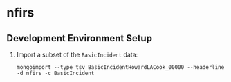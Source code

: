 # nfirs

## Development Environment Setup

1. Import a subset of the `BasicIncident` data:
    
    ```
    mongoimport --type tsv BasicIncidentHowardLACook_00000 --headerline -d nfirs -c BasicIncident
    ```

